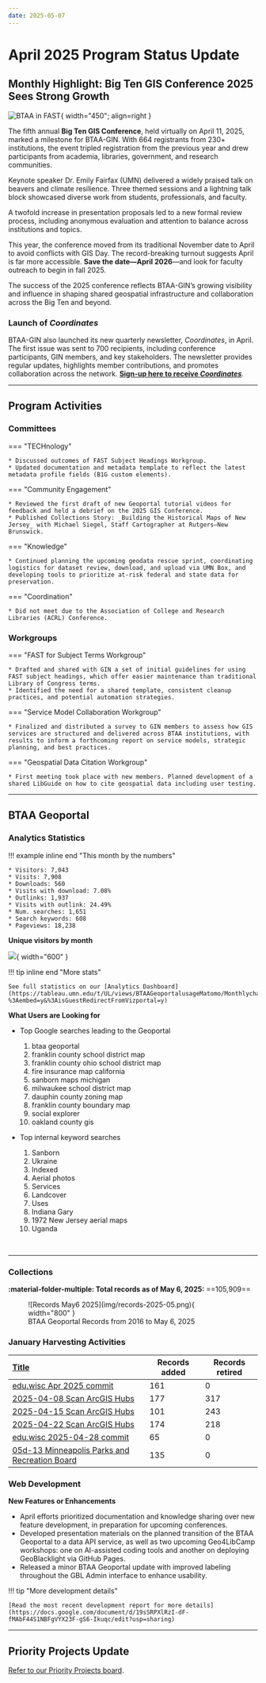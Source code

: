 ```yaml
---
date: 2025-05-07
---
```


# April 2025 Program Status Update

## Monthly Highlight: Big Ten GIS Conference 2025 Sees Strong Growth

![BTAA in FAST](img/conf25-registrations.png){ width="450"; align=right }

The fifth annual **Big Ten GIS Conference**, held virtually on April 11, 2025, marked a milestone for BTAA-GIN. With 664 registrants from 230+ institutions, the event tripled registration from the previous year and drew participants from academia, libraries, government, and research communities.
 <!-- more -->
Keynote speaker Dr. Emily Fairfax (UMN) delivered a widely praised talk on beavers and climate resilience. Three themed sessions and a lightning talk block showcased diverse work from students, professionals, and faculty.
 <!-- more -->
A twofold increase in presentation proposals led to a new formal review process, including anonymous evaluation and attention to balance across institutions and topics.
 <!-- more -->
This year, the conference moved from its traditional November date to April to avoid conflicts with GIS Day. The record-breaking turnout suggests April is far more accessible. **Save the date—April 2026**—and look for faculty outreach to begin in fall 2025.
 <!-- more -->
The success of the 2025 conference reflects BTAA-GIN’s growing visibility and influence in shaping shared geospatial infrastructure and collaboration across the Big Ten and beyond.

### Launch of _Coordinates_
BTAA-GIN also launched its new quarterly newsletter, _Coordinates_, in April. The first issue was sent to 700 recipients, including conference participants, GIN members, and key stakeholders. The newsletter provides regular updates, highlights member contributions, and promotes collaboration across the network. <a href="https://mailchi.mp/d146395039e5/coordinates-from-btaa-gin-signup-page">**Sign-up here to receive _Coordinates_**</a>.

<hr>

## Program Activities

### Committees

<div class="grid" markdown>


=== "TECHnology"

	* Discussed outcomes of FAST Subject Headings Workgroup.
	* Updated documentation and metadata template to reflect the latest metadata profile fields (B1G custom elements).

=== "Community Engagement"

	* Reviewed the first draft of new Geoportal tutorial videos for feedback and held a debrief on the 2025 GIS Conference.
	* Published Collections Story: _Building the Historical Maps of New Jersey_ with Michael Siegel, Staff Cartographer at Rutgers–New Brunswick.	


=== "Knowledge"

	* Continued planning the upcoming geodata rescue sprint, coordinating logistics for dataset review, download, and upload via UMN Box, and developing tools to prioritize at-risk federal and state data for preservation.

=== "Coordination"

	* Did not meet due to the Association of College and Research Libraries (ACRL) Conference.

</div>

### Workgroups

<div class="grid" markdown>


=== "FAST for Subject Terms Workgroup"

	* Drafted and shared with GIN a set of initial guidelines for using FAST subject headings, which offer easier maintenance than traditional Library of Congress terms.
	* Identified the need for a shared template, consistent cleanup practices, and potential automation strategies.

=== "Service Model Collaboration Workgroup"

	* Finalized and distributed a survey to GIN members to assess how GIS services are structured and delivered across BTAA institutions, with results to inform a forthcoming report on service models, strategic planning, and best practices.

=== "Geospatial Data Citation Workgroup"

	* First meeting took place with new members. Planned development of a shared LibGuide on how to cite geospatial data including user testing.
	
</div>
<hr>


## BTAA Geoportal 

### Analytics Statistics

!!! example inline end "This month by the numbers"

	* Visitors: 7,043
	* Visits: 7,908
	* Downloads: 560
	* Visits with download: 7.08%
	* Outlinks: 1,937
	* Visits with outlink: 24.49%
	* Num. searches: 1,651
	* Search keywords: 608
	* Pageviews: 18,238


**Unique visitors by month**

![](img/2025-04-monthly-users.png){ width="600" }


!!! tip inline end "More stats"

    See full statistics on our [Analytics Dashboard](https://tableau.umn.edu/t/UL/views/BTAAGeoportalusageMatomo/Monthlycharts?%3Aembed=y&%3AisGuestRedirectFromVizportal=y)


**What Users are Looking for**

<div class="grid cards" markdown>

-   Top Google searches leading to the Geoportal
	
	1. btaa geoportal	
	2. franklin county school district map	
	3. franklin county ohio school district map	
	4. fire insurance map california
	5. sanborn maps michigan	
	6. milwaukee school district map	
	7. dauphin county zoning map
	8. franklin county boundary map
	9. social explorer	
	10. oakland county gis


-   Top internal keyword searches

	1. Sanborn
	1. Ukraine
	1. Indexed
	1. Aerial photos
	1. Services
	1. Landcover
	1. Uses
	1. Indiana Gary
	1. 1972 New Jersey aerial maps
	1. Uganda


</div>

<br clear="left"/>

---

### Collections

**:material-folder-multiple: Total records as of May 6, 2025:** ==105,909== 

<figure markdown="span">
  ![Records May6 2025](img/records-2025-05.png){ width="800" }
  <figcaption>BTAA Geoportal Records from 2016 to 
May 6, 2025</figcaption>
</figure>


### January Harvesting Activities

| [Title](http://URL) | Records added | Records retired |
| :---- | ----- | ----- |
| [edu.wisc Apr 2025 commit](https://github.com/geobtaa/metadata/issues/853) | 161 | 0 |
| [2025-04-08 Scan ArcGIS Hubs](https://github.com/geobtaa/metadata/issues/849) | 177 | 317 |
| [2025-04-15 Scan ArcGIS Hubs](https://github.com/geobtaa/metadata/issues/852) | 101 | 243 |
| [2025-04-22 Scan ArcGIS Hubs](https://github.com/geobtaa/metadata/issues/854) | 174 | 218 |
| [edu.wisc 2025-04-28 commit](https://github.com/geobtaa/metadata/issues/857) | 65 | 0 |
| [05d-13 Minneapolis Parks and Recreation Board](https://github.com/geobtaa/metadata/issues/858) | 135 | 0 |


### Web Development

**New Features or Enhancements**

* April efforts prioritized documentation and knowledge sharing over new feature development, in preparation for upcoming conferences.
* Developed presentation materials on the planned transition of the BTAA Geoportal to a data API service, as well as two upcoming Geo4LibCamp workshops: one on AI-assisted coding tools and another on deploying GeoBlacklight via GitHub Pages.
* Released a minor BTAA Geoportal update with improved labeling throughout the GBL Admin interface to enhance usability.


!!! tip "More development details"

	[Read the most recent development report for more details](https://docs.google.com/document/d/19sSRPXlRzI-dF-fMAbF44S1NBFgVYX23F-gS6-Ikuqc/edit?usp=sharing)

---

## Priority Projects Update

[Refer to our Priority Projects board](https://github.com/orgs/geobtaa/projects/22/views/6).


